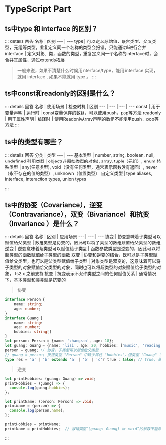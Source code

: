 # TypeScript Part
## ts中type 和 interface 的区别？ <Badge type="tip" text="primary" />
::: details 回答
 名称 | 区别
 --- | ---
 type | 可以定义原始值、联合类型、交叉类型，元组等类型，重复定义同一个名称的类型会报错，只能通过&进行合并
 interface | 定义对象、类，函数的类型，重复定义同一个名称的interface时，会合并其属性，通过extends拓展    
 >一般来说，如果不清楚什么时候用interface/type，能用 interface 实现，就用 interface , 如果不能就用 type 。
:::
## ts中const和readonly的区别是什么？ <Badge type="tip" text="primary" />
::: details 回答
 名称 | 使用场景 | 检查时机 | 区别
 --- | --- | --- | ---
 const | 用于变量声明 | 运行时 | const变量保存的数组，可以使用push，pop等方法
 readonly | 用于属性声明 | 编译时 | 使用ReadonlyArray声明的数组不能使用push，pop等方法
:::
##  ts中的类型有哪些？ <Badge type="tip" text="primary" />
::: details 回答
 分类 | 类型
 --- | --- 
 基本类型 | number, string, boolean, null, undefined
 引用类型 | object(非原始类型的对象), array, tuple（元组）, enum
 特殊类型 | any(任意类型), void（没有任何类型，通常表示函数没有返回）, never（永不存在的值的类型）, unknown（位置类型）
 自定义类型 | type aliases, interface, interaction types, union types

:::
## ts中的协变（Covariance），逆变（Contravariance），双变（Bivariance）和抗变（Invariance ）是什么？ <Badge type="warning" text="middle" />
::: details 回答
名称 | 区别 | 应用场景
--- | --- | ---
协变 | 协变意味着子类型可以赋值给父类型 | 数组类型是协变的，因此可以将子类型的数组赋值给父类型的数组
逆变 | 逆变意味着超类型可以赋值给子类型 | 函数参数类型是逆变的，因此可以将超类型的函数赋值给子类型的函数
双变 | 协变和逆变的结合，既可以是子类型赋值给父类型，也可以是父类型赋值给子类型 | 对象类型是双变的，这意味着可以将子类型的对象赋值给父类型的对象，同时也可以将超类型的对象赋值给子类型的对象， ts2.x 之前支持
抗变 | 抗变表示不允许类型之间的任何赋值关系 | 通常情况下，基本类型和类类型是抗变的
>协变
```ts
interface Person {
    name: string;
    age: number;
} 
interface Guang {
    name: string;
    age: number;
    hobbies: string[]
}
let person: Person = {name: 'zhangsan', age: 18};
let guang: Guang = {name: 'lisi', age: 20, hobbies: ['music', 'reading']};
person = guang; // 协变，子类型可以赋值给父类型
// guang = person; 报错类型 "Person" 中缺少属性 "hobbies"，但类型 "Guang" 中需要该属性。
type res = 'a' | 'b' extends 'a' | 'b' | 'c'? true : false; // true, 联合类型是集合那一套，看子集、父集，非联合类型就是看结构
```
>逆变
```ts
let printHobbies: (guang: Guang) => void;
printHobbies = (guang) => {
  console.log(guang.hobbies);
};

let printName: (person: Person) => void;
printName = (person) => {
  console.log(person.name);
};

printHobbies = printName;
printName = printHobbies;  // 报错类型“(guang: Guang) => void”的参数不能赋给类型“(person: Person) => void”的参数。 ，如果这个也能支持就是双变
```
:::